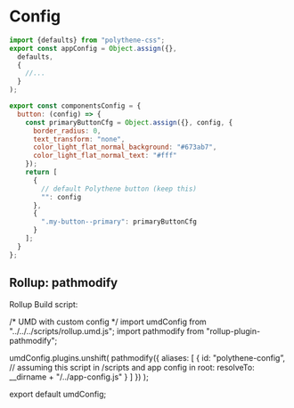 # Config


```javascript
import {defaults} from "polythene-css";
export const appConfig = Object.assign({}, 
  defaults,
  {
    //...
  }
);

export const componentsConfig = {
  button: (config) => {
    const primaryButtonCfg = Object.assign({}, config, {
      border_radius: 0,
      text_transform: "none",
      color_light_flat_normal_background: "#673ab7",
      color_light_flat_normal_text: "#fff"
    });
    return [
      {
        // default Polythene button (keep this)
        "": config
      }, 
      {
        ".my-button--primary": primaryButtonCfg
      }
    ];
  }
};
```

## Rollup: pathmodify

Rollup Build script:

/*
UMD with custom config
*/
import umdConfig from "../../../scripts/rollup.umd.js";
import pathmodify from "rollup-plugin-pathmodify";

umdConfig.plugins.unshift(
  pathmodify({
    aliases: [
      {
        id: "polythene-config”,
        // assuming this script in /scripts and app config in root:
        resolveTo: __dirname + "/../app-config.js"
      }
    ]
  })
);

export default umdConfig;

